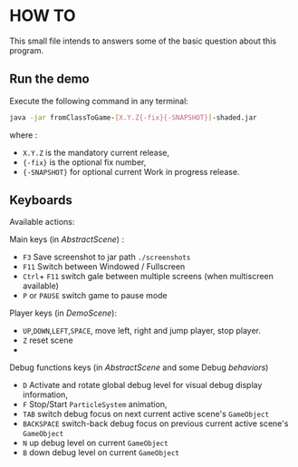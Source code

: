 # HOW TO

This small file intends to answers some of the basic question about this program.

## Run the demo

Execute the following command in any terminal:

```bash
java -jar fromClassToGame-[X.Y.Z{-fix}{-SNAPSHOT}]-shaded.jar
```

where :
- `X.Y.Z` is the mandatory current release,
- `{-fix}` is the optional fix number,
- `{-SNAPSHOT}` for optional current Work in progress release.

## Keyboards

Available actions:

Main keys (in *AbstractScene*) :
- `F3` Save screenshot to jar path `./screenshots`
- `F11` Switch between Windowed / Fullscreen
- `Ctrl`+ `F11` switch gale between multiple screens (when multiscreen available)
- `P` or `PAUSE` switch game to pause mode

Player keys (in *DemoScene*):
- `UP`,`DOWN`,`LEFT`,`SPACE`, move left, right and jump player, stop player.
- `Z` reset scene
- 

Debug functions keys (in *AbstractScene* and some Debug *behaviors*)
- `D` Activate and rotate global debug level for visual debug display information,
- `F` Stop/Start `ParticleSystem` animation,
- `TAB` switch debug focus on next current active scene's `GameObject`
- `BACKSPACE` switch-back debug focus on previous current active scene's `GameObject`
- `N` up debug level on current `GameObject`
- `B` down debug level on current `GameObject`

